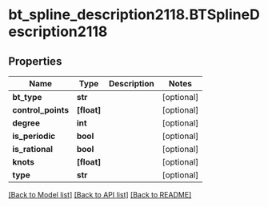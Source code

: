 # bt_spline_description2118.BTSplineDescription2118

## Properties
Name | Type | Description | Notes
------------ | ------------- | ------------- | -------------
**bt_type** | **str** |  | [optional] 
**control_points** | **[float]** |  | [optional] 
**degree** | **int** |  | [optional] 
**is_periodic** | **bool** |  | [optional] 
**is_rational** | **bool** |  | [optional] 
**knots** | **[float]** |  | [optional] 
**type** | **str** |  | [optional] 

[[Back to Model list]](../README.md#documentation-for-models) [[Back to API list]](../README.md#documentation-for-api-endpoints) [[Back to README]](../README.md)


